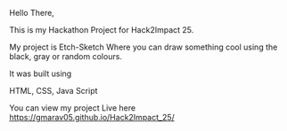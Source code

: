 Hello There,

This is my Hackathon Project for Hack2Impact 25.

My project is Etch-Sketch Where you can draw something cool using the black, gray or random colours. 

It was built using 

HTML, CSS, Java Script

You can view my project Live here 
https://gmarav05.github.io/Hack2Impact_25/
